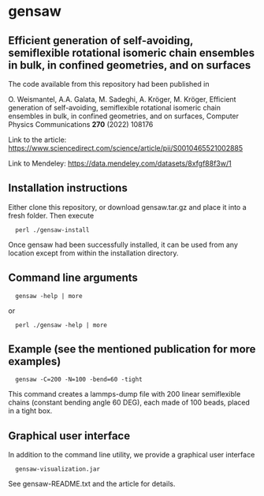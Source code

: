 # gensaw
## Efficient generation of self-avoiding, semiflexible rotational isomeric chain ensembles in bulk, in confined geometries, and on surfaces

The code available from this repository had been published in

O. Weismantel, A.A. Galata, M. Sadeghi, A. Kröger, M. Kröger, 
Efficient generation of self-avoiding, semiflexible rotational isomeric chain ensembles in bulk, in confined geometries, and on surfaces, 
Computer Physics Communications **270** (2022) 108176

Link to the article: https://www.sciencedirect.com/science/article/pii/S0010465521002885

Link to Mendeley: https://data.mendeley.com/datasets/8xfgf88f3w/1

## Installation instructions

Either clone this repository, or download gensaw.tar.gz and place it into a fresh folder. Then execute

      perl ./gensaw-install
      
Once gensaw had been successfully installed, it can be used from any location except from within the installation directory.

## Command line arguments 

      gensaw -help | more

or

      perl ./gensaw -help | more

## Example (see the mentioned publication for more examples)

      gensaw -C=200 -N=100 -bend=60 -tight

This command creates a lammps-dump file with 200 linear semiflexible chains (constant bending angle 60 DEG), each made of 100 beads, placed in a tight box.

## Graphical user interface

In addition to the command line utility, we provide a graphical user interface

      gensaw-visualization.jar

See gensaw-README.txt and the article for details.


